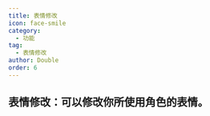 ```yaml
---
title: 表情修改
icon: face-smile
category:
  - 功能
tag:
  - 表情修改
author: Double
order: 6
---
```


## 表情修改：可以修改你所使用角色的表情。
